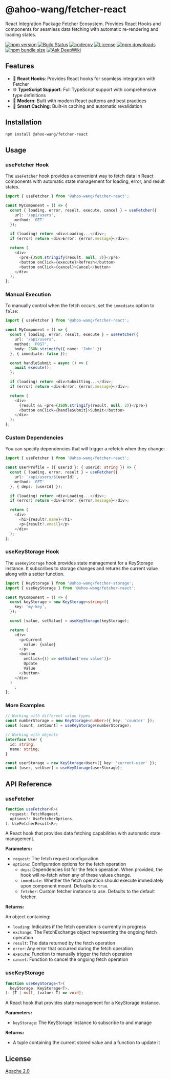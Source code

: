 # @ahoo-wang/fetcher-react

React Integration Package Fetcher Ecosystem. Provides React Hooks and components for seamless data fetching with
automatic re-rendering and loading states.

[![npm version](https://img.shields.io/npm/v/@ahoo-wang/fetcher-react.svg)](https://www.npmjs.com/package/@ahoo-wang/fetcher-react)
[![Build Status](https://github.com/Ahoo-Wang/fetcher/actions/workflows/ci.yml/badge.svg)](https://github.com/Ahoo-Wang/fetcher/actions)
[![codecov](https://codecov.io/gh/Ahoo-Wang/fetcher/graph/badge.svg?token=JGiWZ52CvJ)](https://codecov.io/gh/Ahoo-Wang/fetcher)
[![License](https://img.shields.io/npm/l/@ahoo-wang/fetcher-react.svg)](https://github.com/Ahoo-Wang/fetcher/blob/main/LICENSE)
[![npm downloads](https://img.shields.io/npm/dm/@ahoo-wang/fetcher-react.svg)](https://www.npmjs.com/package/@ahoo-wang/fetcher-react)
[![npm bundle size](https://img.shields.io/bundlephobia/minzip/%40ahoo-wang%2Ffetcher-react)](https://www.npmjs.com/package/@ahoo-wang/fetcher-react)
[![Ask DeepWiki](https://deepwiki.com/badge.svg)](https://deepwiki.com/Ahoo-Wang/fetcher)

## Features

- 🔄 **React Hooks**: Provides React hooks for seamless integration with Fetcher
- 🌐 **TypeScript Support**: Full TypeScript support with comprehensive type definitions
- 🚀 **Modern**: Built with modern React patterns and best practices
- 🧠 **Smart Caching**: Built-in caching and automatic revalidation

## Installation

```bash
npm install @ahoo-wang/fetcher-react
```

## Usage

### useFetcher Hook

The `useFetcher` hook provides a convenient way to fetch data in React components with automatic state management for
loading, error, and result states.

```typescript jsx
import { useFetcher } from '@ahoo-wang/fetcher-react';

const MyComponent = () => {
  const { loading, error, result, execute, cancel } = useFetcher({
    url: '/api/users',
    method: 'GET'
  });

  if (loading) return <div>Loading...</div>;
  if (error) return <div>Error: {error.message}</div>;

  return (
    <div>
      <pre>{JSON.stringify(result, null, 2)}</pre>
      <button onClick={execute}>Refresh</button>
      <button onClick={cancel}>Cancel</button>
    </div>
  );
};
```

### Manual Execution

To manually control when the fetch occurs, set the `immediate` option to `false`:

```typescript jsx
import { useFetcher } from '@ahoo-wang/fetcher-react';

const MyComponent = () => {
  const { loading, error, result, execute } = useFetcher({
    url: '/api/users',
    method: 'POST',
    body: JSON.stringify({ name: 'John' })
  }, { immediate: false });

  const handleSubmit = async () => {
    await execute();
  };

  if (loading) return <div>Submitting...</div>;
  if (error) return <div>Error: {error.message}</div>;

  return (
    <div>
      {result && <pre>{JSON.stringify(result, null, 2)}</pre>}
      <button onClick={handleSubmit}>Submit</button>
    </div>
  );
};
```

### Custom Dependencies

You can specify dependencies that will trigger a refetch when they change:

```typescript jsx
import { useFetcher } from '@ahoo-wang/fetcher-react';

const UserProfile = ({ userId }: { userId: string }) => {
  const { loading, error, result } = useFetcher({
    url: `/api/users/${userId}`,
    method: 'GET'
  }, { deps: [userId] });

  if (loading) return <div>Loading...</div>;
  if (error) return <div>Error: {error.message}</div>;

  return (
    <div>
      <h1>{result?.name}</h1>
      <p>{result?.email}</p>
    </div>
  );
};
```

### useKeyStorage Hook

The `useKeyStorage` hook provides state management for a KeyStorage instance. It subscribes to storage changes and
returns the current value along with a setter function.

```typescript jsx
import { KeyStorage } from '@ahoo-wang/fetcher-storage';
import { useKeyStorage } from '@ahoo-wang/fetcher-react';

const MyComponent = () => {
  const keyStorage = new KeyStorage<string>({
    key: 'my-key',
  });

  const [value, setValue] = useKeyStorage(keyStorage);

  return (
    <div>
      <p>Current
        value: {value}
      </p>
      <button
        onClick={() => setValue('new value')}>
        Update
        Value
      </button>
    </div>
  )
    ;
};
```

### More Examples

```typescript jsx
// Working with different value types
const numberStorage = new KeyStorage<number>({ key: 'counter' });
const [count, setCount] = useKeyStorage(numberStorage);

// Working with objects
interface User {
  id: string;
  name: string;
}

const userStorage = new KeyStorage<User>({ key: 'current-user' });
const [user, setUser] = useKeyStorage(userStorage);
```

## API Reference

### useFetcher

```typescript
function useFetcher<R>(
  request: FetchRequest,
  options?: UseFetcherOptions,
): UseFetcherResult<R>;
```

A React hook that provides data fetching capabilities with automatic state management.

**Parameters:**

- `request`: The fetch request configuration
- `options`: Configuration options for the fetch operation
    - `deps`: Dependencies list for the fetch operation. When provided, the hook will re-fetch when any of these values
      change.
    - `immediate`: Whether the fetch operation should execute immediately upon component mount. Defaults to `true`.
    - `fetcher`: Custom fetcher instance to use. Defaults to the default fetcher.

**Returns:**

An object containing:

- `loading`: Indicates if the fetch operation is currently in progress
- `exchange`: The FetchExchange object representing the ongoing fetch operation
- `result`: The data returned by the fetch operation
- `error`: Any error that occurred during the fetch operation
- `execute`: Function to manually trigger the fetch operation
- `cancel`: Function to cancel the ongoing fetch operation

### useKeyStorage

```typescript jsx
function useKeyStorage<T>(
  keyStorage: KeyStorage<T>,
): [T | null, (value: T) => void];
```

A React hook that provides state management for a KeyStorage instance.

**Parameters:**

- `keyStorage`: The KeyStorage instance to subscribe to and manage

**Returns:**

- A tuple containing the current stored value and a function to update it

## License

[Apache 2.0](https://github.com/Ahoo-Wang/fetcher/blob/main/LICENSE)
